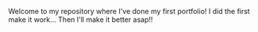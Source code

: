 Welcome to my repository where I've done my first portfolio! 
I did the first make it work... Then I'll make it better asap!! 
